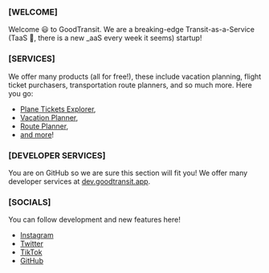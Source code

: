 ### [WELCOME]
Welcome 😃 to GoodTransit. We are a breaking-edge Transit-as-a-Service (TaaS :clap:, there is a new _aaS every week it seems) startup!

### [SERVICES]
We offer many products (all for free!), these include vacation planning, flight ticket purchasers, transportation route planners, and so much more. Here you go:
- [Plane Tickets Explorer](https://goodtransit.app/flights),
- [Vacation Planner](https://goodtransit.app/vacations),
- [Route Planner](https://goodtransit.app/routes),
- [and more](https://goodtransit.app/services)!

### [DEVELOPER SERVICES]
You are on GitHub so we are sure this section will fit you! We offer many developer services at [dev.goodtransit.app](https://dev.goodtransit.app).

### [SOCIALS]
You can follow development and new features here!
- [Instagram](https://instagram.com/goodtransit)
- [Twitter](https://twitter.com/goodtransit)
- [TikTok](https://tiktok.com/goodtransit)
- [GitHub](https://github.com/goodtransit)

